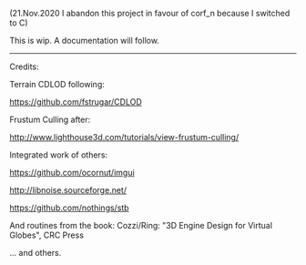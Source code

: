 
(21.Nov.2020 I abandon this project in favour of corf_n because I switched to C)

This is wip. A documentation will follow.


--------------------------
Credits:

Terrain CDLOD following:

https://github.com/fstrugar/CDLOD

Frustum Culling after:

http://www.lighthouse3d.com/tutorials/view-frustum-culling/

Integrated work of others:

https://github.com/ocornut/imgui

http://libnoise.sourceforge.net/

https://github.com/nothings/stb

And routines from the book:
Cozzi/Ring: "3D Engine Design for Virtual Globes", CRC Press

... and others.
